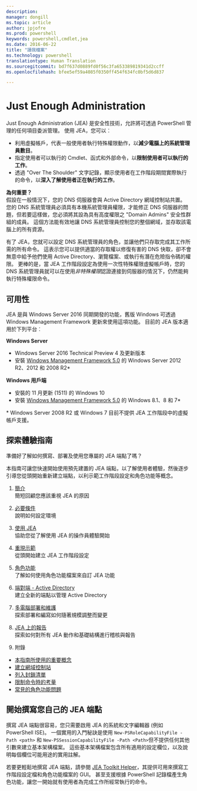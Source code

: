 ```yaml
---
description: 
manager: dongill
ms.topic: article
author: jpjofre
ms.prod: powershell
keywords: powershell,cmdlet,jea
ms.date: 2016-06-22
title: "讀我檔案"
ms.technology: powershell
translationtype: Human Translation
ms.sourcegitcommit: bd7f637d0889fd0f56c3fa653389819341d2ccff
ms.openlocfilehash: bfee5ef59a4085f0350ff454f634fc0bf5d6d837

---
```


# Just Enough Administration
Just Enough Administration (JEA) 是安全性技術，允許將可透過 PowerShell 管理的任何項目委派管理。
使用 JEA，您可以︰
- 利用虛擬帳戶，代表一般使用者執行特殊權限動作，以**減少電腦上的系統管理員數目**。
- 指定使用者可以執行的 Cmdlet、函式和外部命令，以**限制使用者可以執行的工作**。
- 透過 "Over The Shoulder" 文字記錄，顯示使用者在工作階段期間實際執行的命令，以**深入了解使用者正在執行的工作**。

**為何重要？**  
假設在一般情況下，您的 DNS 伺服器會與 Active Directory 網域控制站共置。
您的 DNS 系統管理員必須具有本機系統管理員權限，才能修正 DNS 伺服器的問題，但若要這樣做，您必須將其設為具有高度權限之 "Domain Admins" 安全性群組的成員。
這個方法能有效地讓 DNS 系統管理員控制您的整個網域，並存取該電腦上的所有資源。

有了 JEA，您就可以設定 DNS 系統管理員的角色，並讓他們只存取完成其工作所需的所有命令。
這表示您可以提供適當的存取權以修復有害的 DNS 快取，卻不會無意中給予他們使用 Active Directory、瀏覽檔案、或執行有潛在危險指令碼的權限。
更棒的是，當 JEA 工作階段設定為使用一次性特殊權限虛擬帳戶時，您的 DNS 系統管理員就可以在使用*非特殊權限*認證連接到伺服器的情況下，仍然能夠執行特殊權限命令。

## 可用性
JEA 是與 Windows Server 2016 同期開發的功能，舊版 Windows 可透過 Windows Management Framework 更新來使用這項功能。
目前的 JEA 版本適用於下列平台︰

**Windows Server**
- Windows Server 2016 Technical Preview 4 及更新版本
- 安裝 [Windows Management Framework 5.0](https://www.microsoft.com/en-us/download/details.aspx?id=50395) 的 Windows Server 2012 R2、2012 和 2008 R2\*

**Windows 用戶端**
- 安裝的 11 月更新 (1511) 的 Windows 10
- 安裝 [Windows Management Framework 5.0](https://www.microsoft.com/en-us/download/details.aspx?id=50395) 的 Windows 8.1、8 和 7\*

\* Windows Server 2008 R2 或 Windows 7 目前不提供 JEA 工作階段中的虛擬帳戶支援。


## 探索體驗指南
準備好了解如何撰寫、部署及使用您專屬的 JEA 端點了嗎？

本指南可讓您快速開始使用預先建置的 JEA 端點，以了解使用者體驗，然後逐步引導您從頭開始重新建立端點，以利示範工作階段設定和角色功能等概念。

1.  [簡介](introduction.md)   
簡短回顧您應該重視 JEA 的原因

2.  [必要條件](prerequisites.md)  
說明如何設定環境

3.  [使用 JEA](using-jea.md)  
協助您從了解使用 JEA 的操作員體驗開始

4.  [重現示範](remake-the-demo-endpoint.md)  
從頭開始建立 JEA 工作階段設定

5.  [角色功能](role-capabilities.md)  
了解如何使用角色功能檔案來自訂 JEA 功能

6.  [端對端 - Active Directory](end-to-end---active-directory.md)  
建立全新的端點以管理 Active Directory

7.  [多電腦部署和維護](multi-machine-deployment-and-maintenance.md)  
探索部署和編寫如何隨著規模調整而變更

8.  [JEA 上的報告](reporting-on-jea.md)  
探索如何對所有 JEA 動作和基礎結構進行稽核與報告

9.  附錄
  - [本指南所使用的重要概念](key-concepts-used-throughout-this-guide.md)  
  -  [建立網域控制站](creating-a-domain-controller.md)  
  -  [列入封鎖清單](on-blacklisting.md)  
  -  [限制命令時的考量](considerations-when-limiting-commands.md)  
  -  [常見的角色功能問題](common-role-capability-pitfalls.md)

## 開始撰寫您自己的 JEA 端點
撰寫 JEA 端點很容易，您只需要啟用 JEA 的系統和文字編輯器 (例如 PowerShell ISE)。
一個實用的入門秘訣是使用 `New-PSRoleCapabilityFile -Path <path>` 和 `New-PSSessionCapabilityFile -Path <Path>`但不提供任何其他引數來建立基本架構檔案。
這些基本架構檔案包含所有適用的設定欄位，以及說明每個欄位可能用途的實用註解。

若要更輕鬆地撰寫 JEA 端點，請參閱 [JEA Toolkit Helper](http://blogs.technet.com/b/privatecloud/archive/2015/12/20/introducing-the-updated-jea-helper-tool.aspx)，其提供可用來撰寫工作階段設定檔和角色功能檔案的 GUI。
甚至支援根據 PowerShell 記錄檔產生角色功能，讓您一開始就有使用者為完成工作所經常執行的命令。




<!--HONumber=Jul16_HO4-->


